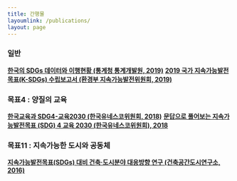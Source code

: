 ```yaml
---
title: 간행물
layoumlink: /publications/
layout: page
---
```



### 일반
**[한국의 SDGs 데이터와 이행현황 (통계청 통계개발원, 2019)](http://kostat.go.kr/sri/srikor/srikor_pbl/2/index.board?bmode=read&bSeq=&aSeq=374478&pageNo=1&rowNum=10&navCount=10&currPg=&searchInfo=srch&sTarget=title&sTxt=sdg)**
**[2019 국가 지속가능발전목표(K-SDGs) 수립보고서 (환경부 지속가능발전위원회, 2019)](http://www.ncsd.go.kr/research?post=2320)**



### 목표4 : 양질의 교육
**[한국교육과 SDG4-교육2030 (한국유네스코위원회, 2018)](http://www.ncsd.go.kr/education?content=1&post=1916)**
**[문답으로 풀어보는 지속가능발전목표 (SDG) 4 교육 2030 (한국유네스코위원회), 2018](http://www.ncsd.go.kr/education?content=1&post=1960)**



### 목표11 : 지속가능한 도시와 공동체
**[지속가능발전목표(SDGs) 대비 건축·도시분야 대응방향 연구 (건축공간도시연구소, 2016)](http://www.ncsd.go.kr/research?content=1&post=2054)**
